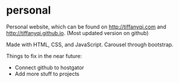 personal
========

Personal website, which can be found on http://tiffanyqi.com and http://tiffanyqi.github.io. (Most updated version on github)

Made with HTML, CSS, and JavaScript. Carousel through bootstrap.

Things to fix in the near future:
- Connect github to hostgator
- Add more stuff to projects